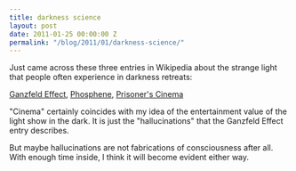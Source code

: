 ```yaml
---
title: darkness science
layout: post
date: 2011-01-25 00:00:00 Z
permalink: "/blog/2011/01/darkness-science/"
---
```


Just came across these three entries in Wikipedia about the strange light that people often experience in darkness retreats:


[Ganzfeld Effect](http://en.wikipedia.org/wiki/Ganzfeld_effect), [Phosphene](http://en.wikipedia.org/wiki/Phosphene), [Prisoner's Cinema](http://en.wikipedia.org/wiki/Prisoner's_cinema)

"Cinema" certainly coincides with my idea of the entertainment value of the light show in the dark. It is just the "hallucinations" that the Ganzfeld Effect entry describes.

But maybe hallucinations are not fabrications of consciousness after all. With enough time inside, I think it will become evident either way.

